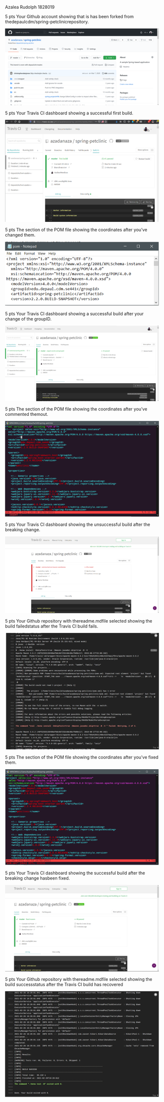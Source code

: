 Azalea Rudolph 1828019

5 pts   Your Github account showing that is has been forked from thedepaulcdm/spring-petclinicrepository.

![Screen Capture #1](images/forked.png)

5 pts   Your Travis CI dashboard showing a successful first build.

![Screen Capture #2](images/dashboard1.png)

5 pts   The section of the POM file showing the coordinates after you’ve changed them.

![Screen Capture #3](images/pomChangedCoordinates.png)

5 pts   Your Travis CI dashboard showing a successful build after your change of the groupID.

![Screen Capture #4](images/groupIdChange.png)

5 pts   The section of the POM file showing the coordinates after you’ve commented themout.

![Screen Capture #5](images/mavenChange.png)

5 pts   Your Travis CI dashboard showing the unsuccessful build after the breaking change.

![Screen Capture #6](images/travisbuildfail.png)

5 pts   Your Github repository with thereadme.mdfile selected showing the build failedstatus after the Travis CI build fails.

![Screen Capture #7](images/buildfail.png)

5 pts   The section of the POM file showing the coordinates after you’ve fixed them.

![Screen Capture #8](images/pomrestored.png)

5 pts   Your Travis CI dashboard showing the successful build after the breaking change hasbeen fixed.

![Screen Capture #9](images/travisSuccess.png)

5 pts   Your Github repository with thereadme.mdfile selected showing the build successstatus after the Travis CI build has recovered

![Screen Capture #10](images/buildexit0.png)